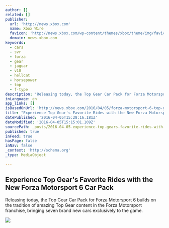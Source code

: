 ```yaml
---
author: []
related: []
publisher:
  url: 'http://news.xbox.com'
  name: Xbox Wire
  favicon: 'http://news.xbox.com/wp-content/themes/xbox/theme/img/favicons/favicon.ico'
  domain: news.xbox.com
keywords:
  - cars
  - svr
  - forza
  - gear
  - jaguar
  - v10
  - hellcat
  - horsepower
  - top
  - f-type
description: 'Releasing today, the Top Gear Car Pack for Forza Motorsport 6 builds on the tradition of amazing Top Gear content in the Forza Motorsport franchise, bringing seven brand new cars exclusively to the game.'
inLanguage: en
app_links: []
isBasedOnUrl: 'http://news.xbox.com/2016/04/05/forza-motorsport-6-top-gear-car-pack/'
title: "Experience Top Gear's Favorite Rides with the New Forza Motorsport 6 Car Pack"
datePublished: '2016-04-05T15:28:16.181Z'
dateModified: '2016-04-05T15:15:01.109Z'
sourcePath: _posts/2016-04-05-experience-top-gears-favorite-rides-with-the-new-forza-moto.md
published: true
inFeed: true
hasPage: false
inNav: false
_context: 'http://schema.org'
_type: MediaObject

---
```

<article style=""><h1>Experience Top Gear's Favorite Rides with the New Forza Motorsport 6 Car Pack</h1><p>Releasing today, the Top Gear Car Pack for Forza Motorsport 6 builds on the tradition of amazing Top Gear content in the Forza Motorsport franchise, bringing seven brand new cars exclusively to the game.</p><img src="https://img.youtube.com/vi/jCKXv20Zw64/maxresdefault.jpg" /></article>